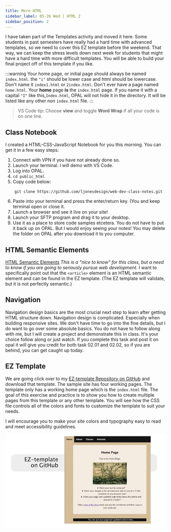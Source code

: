 ```yaml
---
title: More HTML
sidebar_label: 05-26 Wed | HTML 2
sidebar_position: 2
---
```


I have taken part of the Templates activity and moved it here. Some students in past semesters have really had a hard time with advanced templates, so we need to cover this EZ template before the weekend. That way, we can keep the stress levels down next week for students that might have a hard time with more difficult templates. You will be able to build your final project off of this template if you like.

:::warning
Your home page, or initial page should always be named ```index.html```. the ```"i"``` should be lower case and html should be lowercase. Don't name it ```index1.html``` or ```2index.html```. Don't ever have a page named ```home.html```. Your **home** page **is** the ```index.html``` page. If you name it with a capital ```"I"``` like this,```Index.html```, OPAL will not hide it in the directory. It will be listed like any other non ```index.html``` file.
:::

>VS Code tip: Choose **view** and toggle **Word Wrap** if all your code is on one line.

## Class Notebook 

I created a HTML-CSS-JavaScript Notebook for you this morning. You can get it in a few easy steps:

1. Connect with VPN if you have not already done so. 
2. Launch your terminal. I will demo with VS Code.
3. Log into OPAL.
4. ```cd public_html```
5. Copy code below:
``` 
    git clone https://github.com/ljonesdesign/web-dev-class-notes.git
```
6. Paste into your terminal and press the enter/return key. (You and keep terminal open or close it.
7. Launch a browser and see it live on your site!
8. Launch your SFTP program and drag it to your desktop.
9. Use it as a place to store code samples etcetera. You do not have to put it back up on OPAL. But I would enjoy seeing your notes! You may delete the folder on OPAL after you download it to you computer.

## HTML Semantic Elements
[HTML Semantic Elements](https://www.w3schools.com/html/html5_semantic_elements.asp) *This is a "nice to know" for this class, but a need to know if you are going to seriously pursue web development.* I want to specifically point out that the ```<article>``` element is an HTML semantic element and can be found in the EZ template. (The EZ template will validate, but it is not perfectly semantic.)

## Navigation
Navigation design basics are the most crucial next step to learn after getting HTML structure down. Navigation design is complicated. Especially when building responsive sites. We don't have time to go into the fine details, but I do want to go over some absolute basics. You do not have to follow along with me, but I will create a project and demonstrate this in class. It's your choice follow along or just watch. If you complete this task and post it on opal it will give you credit for both task 02.01 and 02.02, so if you are behind, you can get caught up today.

## EZ Template

We are going click over to my [EZ-template Repository on GitHub](https://github.com/ljonesdesign/EZ-template) and download that template. The sample site has four working pages. The template only has a working home page which is the ```index.html``` file. The goal of this exercise and practice is to show you how to create multiple pages from this template or any other template. You will see how the CSS file controls all of the colors and fonts to customize the template to suit your needs. 

I will encourage you to make your site colors and typography easy to read and meet accessibility guidelines.

[![Ez-template image](/img/ez-template.png)](https://github.com/ljonesdesign/EZ-template)